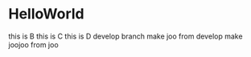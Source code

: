 # HelloWorld
this is B
this is C
this is D
develop branch
make joo from develop
make joojoo from joo
